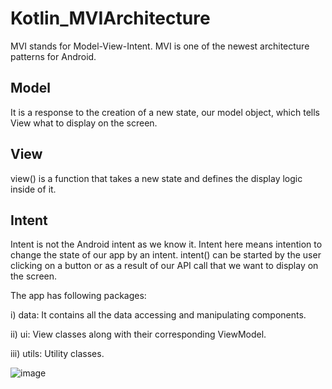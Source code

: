 # Kotlin_MVIArchitecture

MVI stands for Model-View-Intent. MVI is one of the newest architecture patterns for Android.

## Model

It is a response to the creation of a new state, our model object, which tells View what to display on the screen.

## View

view() is a function that takes a new state and defines the display logic inside of it.

## Intent

Intent is not the Android intent as we know it. Intent here means intention to change the state of our app by an intent. intent() can be started by the user clicking on a button or as a result of our API call that we want to display on the screen.

The app has following packages:

i) data: It contains all the data accessing and manipulating components.

ii) ui: View classes along with their corresponding ViewModel.

iii) utils: Utility classes.

![image](https://user-images.githubusercontent.com/39657409/77831844-94288b80-7157-11ea-9637-775c51097a5c.png)


